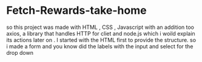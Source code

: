 # Fetch-Rewards-take-home

so this project was made with HTML , CSS , Javascript with an addition too axios, a library that handles HTTP for cliet and node.js which i woild explain its actions later on . I started with the HTML first to provide the structure. so i made a form and you know did the labels with the input and select for the drop down
